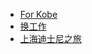 - [For Kobe](../_posts/essays/2020-02-01-for-kobe.md)
- [换工作](../_posts/essays/2025-07-19-alpenliebe.md)
- [上海迪士尼之旅](../_posts/essays/2025-07-28-butterfinger.md)